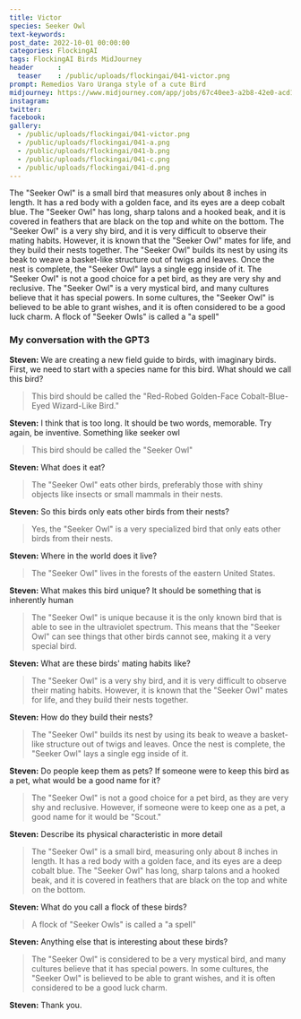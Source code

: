 ```yaml
---
title: Victor
species: Seeker Owl
text-keywords: 
post_date: 2022-10-01 00:00:00
categories: FlockingAI
tags: FlockingAI Birds MidJourney 
header      :
  teaser    : /public/uploads/flockingai/041-victor.png
prompt: Remedios Varo Uranga style of a cute Bird
midjourney: https://www.midjourney.com/app/jobs/67c40ee3-a2b8-42e0-acd1-182f492121dc
instagram: 
twitter: 
facebook: 
gallery: 
  - /public/uploads/flockingai/041-victor.png
  - /public/uploads/flockingai/041-a.png
  - /public/uploads/flockingai/041-b.png
  - /public/uploads/flockingai/041-c.png
  - /public/uploads/flockingai/041-d.png
---
```


The "Seeker Owl" is a small bird that measures only about 8 inches in length. It has a red body with a golden face, and its eyes are a deep cobalt blue. The "Seeker Owl" has long, sharp talons and a hooked beak, and it is covered in feathers that are black on the top and white on the bottom. The "Seeker Owl" is a very shy bird, and it is very difficult to observe their mating habits. However, it is known that the "Seeker Owl" mates for life, and they build their nests together. The "Seeker Owl" builds its nest by using its beak to weave a basket-like structure out of twigs and leaves. Once the nest is complete, the "Seeker Owl" lays a single egg inside of it. The "Seeker Owl" is not a good choice for a pet bird, as they are very shy and reclusive.  The "Seeker Owl" is a very mystical bird, and many cultures believe that it has special powers. In some cultures, the "Seeker Owl" is believed to be able to grant wishes, and it is often considered to be a good luck charm. A flock of "Seeker Owls" is called a "a spell"

### My conversation with the GPT3

**Steven:** We are creating a new field guide to birds, with imaginary birds. First, we need to start with a species name for this bird. What should we call this bird?

> This bird should be called the "Red-Robed Golden-Face Cobalt-Blue-Eyed Wizard-Like Bird."

**Steven:** I think that is too long. It should be two words, memorable. Try again, be inventive. Something like seeker owl

> This bird should be called the "Seeker Owl"

**Steven:** What does it eat?

> The "Seeker Owl" eats other birds, preferably those with shiny objects like insects or small mammals in their nests.

**Steven:** So this birds only eats other birds from their nests?

> Yes, the "Seeker Owl" is a very specialized bird that only eats other birds from their nests.

**Steven:** Where in the world does it live?

> The "Seeker Owl" lives in the forests of the eastern United States.

**Steven:** What makes this bird unique? It should be something that is inherently human

> The "Seeker Owl" is unique because it is the only known bird that is able to see in the ultraviolet spectrum. This means that the "Seeker Owl" can see things that other birds cannot see, making it a very special bird.

**Steven:** What are these birds' mating habits like?

> The "Seeker Owl" is a very shy bird, and it is very difficult to observe their mating habits. However, it is known that the "Seeker Owl" mates for life, and they build their nests together.

**Steven:** How do they build their nests?

> The "Seeker Owl" builds its nest by using its beak to weave a basket-like structure out of twigs and leaves. Once the nest is complete, the "Seeker Owl" lays a single egg inside of it.

**Steven:** Do people keep them as pets? If someone were to keep this bird as a pet, what would be a good name for it?

> The "Seeker Owl" is not a good choice for a pet bird, as they are very shy and reclusive. However, if someone were to keep one as a pet, a good name for it would be "Scout."

**Steven:** Describe its physical characteristic in more detail

> The "Seeker Owl" is a small bird, measuring only about 8 inches in length. It has a red body with a golden face, and its eyes are a deep cobalt blue. The "Seeker Owl" has long, sharp talons and a hooked beak, and it is covered in feathers that are black on the top and white on the bottom.

**Steven:** What do you call a flock of these birds?

> A flock of "Seeker Owls" is called a "a spell"

**Steven:** Anything else that is interesting about these birds?

> The "Seeker Owl" is considered to be a very mystical bird, and many cultures believe that it has special powers. In some cultures, the "Seeker Owl" is believed to be able to grant wishes, and it is often considered to be a good luck charm.

**Steven:** Thank you.
